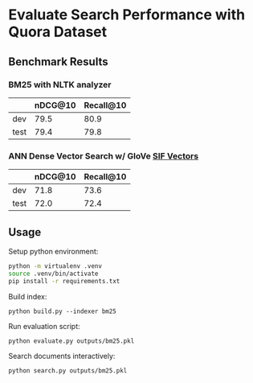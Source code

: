 # Evaluate Search Performance with Quora Dataset

## Benchmark Results

### BM25 with NLTK analyzer

|      | nDCG@10 | Recall@10 |
|------|---------|-----------|
| dev  | 79.5    | 80.9      |
| test | 79.4    | 79.8      |

### ANN Dense Vector Search w/ GloVe [SIF Vectors](https://openreview.net/forum?id=SyK00v5xx)

|      | nDCG@10 | Recall@10 |
|------|---------|-----------|
| dev  | 71.8    | 73.6      |
| test | 72.0    | 72.4      |

## Usage

Setup python environment:

```bash
python -m virtualenv .venv
source .venv/bin/activate
pip install -r requirements.txt
```

Build index:

```basdh
python build.py --indexer bm25
```

Run evaluation script:

```bash
python evaluate.py outputs/bm25.pkl
```

Search documents interactively:

```bash
python search.py outputs/bm25.pkl
```
